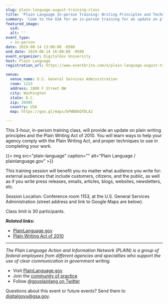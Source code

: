 ```yaml
---
slug: plain-language-august-training-class
title: 'Plain Language In-person Training: Writing Principles and Techniques'
summary: 'Come to the GSA for an in-person training for an update on plain writing principles and the Plain Writing Act of 2010&#46;'
featured_image:
  uid:
  alt: ''
event_type:
  - in-person
date: 2019-08-14 13:00:00 -0500
end_date: 2019-08-14 16:00:00 -0500
event_organizer: DigitalGov University
host: Plain Language
registration_url: https://www.eventbrite.com/e/plain-language-august-training-class-registration-65437680865

venue:
  venue_name: U.S. General Services Administration
  room: 1153
  address: 1800 F Street NW
  city: Washington
  state: D.C.
  zip: 20405
  country: USA
  map: https://goo.gl/maps/bFWBD6QfDLA2

---
```


This 3-hour, in-person training class, will provide an update on plain writing principles and the Plain Writing Act of 2010. You will learn ways to help your agency comply with the Plain Writing Act, and proper techniques to use in completing your work.  

{{< img src="plain-language" caption="" alt="Plain Language / plainlanguage.gov" >}}

This training session will benefit you no matter what audience you write for: external audiences that include customers, citizens, and the public, as well as if you write press releases, emails, articles, blogs, websites, newsletters, etc.

Session Location: Conference room 1153, at the U.S. General Services Administration (street address and link to Google Maps are below).

Class limit is 30 participants.

***Related links:***

- [PlainLanguage.gov](https://www.plainlanguage.gov/)
- [Plain Writing Act of 2010](https://www.congress.gov/bill/111th-congress/house-bill/946)

---

_The Plain Language Action and Information Network (PLAIN) is a group of federal employees from different agencies and specialties who support the use of clear communication in government writing._

- Visit [PlainLanguage.gov](https://www.plainlanguage.gov/)
- Join the [community of practice](https://digital.gov/communities/plain-language/)
- Follow [@govplainlang on Twitter](https://twitter.com/govplainlang)

Questions about this event or future events? Send them to [digitalgovu@gsa.gov](mailto:digitalgovu@gsa.gov).
